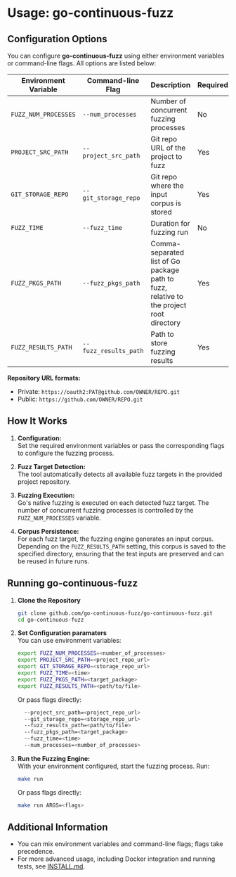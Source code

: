 # Usage: go-continuous-fuzz

## Configuration Options

You can configure **go-continuous-fuzz** using either environment variables or command-line flags. All options are listed below:

| Environment Variable | Command-line Flag     | Description                                                                             | Required | Default |
| -------------------- | --------------------- | --------------------------------------------------------------------------------------- | -------- | ------- |
| `FUZZ_NUM_PROCESSES` | `--num_processes`     | Number of concurrent fuzzing processes                                                  | No       | 1       |
| `PROJECT_SRC_PATH`   | `--project_src_path`  | Git repo URL of the project to fuzz                                                     | Yes      | —       |
| `GIT_STORAGE_REPO`   | `--git_storage_repo`  | Git repo where the input corpus is stored                                               | Yes      | —       |
| `FUZZ_TIME`          | `--fuzz_time`         | Duration for fuzzing run                                                                | No       | 120s    |
| `FUZZ_PKGS_PATH`     | `--fuzz_pkgs_path`    | Comma-separated list of Go package path to fuzz, relative to the project root directory | Yes      | —       |
| `FUZZ_RESULTS_PATH`  | `--fuzz_results_path` | Path to store fuzzing results                                                           | Yes      | —       |

**Repository URL formats:**

- Private: `https://oauth2:PAT@github.com/OWNER/REPO.git`
- Public: `https://github.com/OWNER/REPO.git`

## How It Works

1. **Configuration:**  
   Set the required environment variables or pass the corresponding flags to configure the fuzzing process.

2. **Fuzz Target Detection:**  
   The tool automatically detects all available fuzz targets in the provided project repository.

3. **Fuzzing Execution:**  
   Go's native fuzzing is executed on each detected fuzz target. The number of concurrent fuzzing processes is controlled by the `FUZZ_NUM_PROCESSES` variable.

4. **Corpus Persistence:**  
   For each fuzz target, the fuzzing engine generates an input corpus. Depending on the `FUZZ_RESULTS_PATH` setting, this corpus is saved to the specified directory, ensuring that the test inputs are preserved and can be reused in future runs.

## Running go-continuous-fuzz

1. **Clone the Repository**

   ```bash
   git clone github.com/go-continuous-fuzz/go-continuous-fuzz.git
   cd go-continuous-fuzz
   ```

2. **Set Configuration paramaters**  
   You can use environment variables:

   ```bash
   export FUZZ_NUM_PROCESSES=<number_of_processes>
   export PROJECT_SRC_PATH=<project_repo_url>
   export GIT_STORAGE_REPO=<storage_repo_url>
   export FUZZ_TIME=<time>
   export FUZZ_PKGS_PATH=<target_package>
   export FUZZ_RESULTS_PATH=<path/to/file>
   ```

   Or pass flags directly:

   ```bash
     --project_src_path=<project_repo_url>
     --git_storage_repo=<storage_repo_url>
     --fuzz_results_path=<path/to/file>
     --fuzz_pkgs_path=<target_package>
     --fuzz_time=<time>
     --num_processes=<number_of_processes>
   ```

3. **Run the Fuzzing Engine:**  
   With your environment configured, start the fuzzing process. Run:

   ```bash
   make run
   ```

   Or pass flags directly:

   ```bash
   make run ARGS=<flags>
   ```

## Additional Information

- You can mix environment variables and command-line flags; flags take precedence.
- For more advanced usage, including Docker integration and running tests, see [INSTALL.md](./INSTALL.md).
